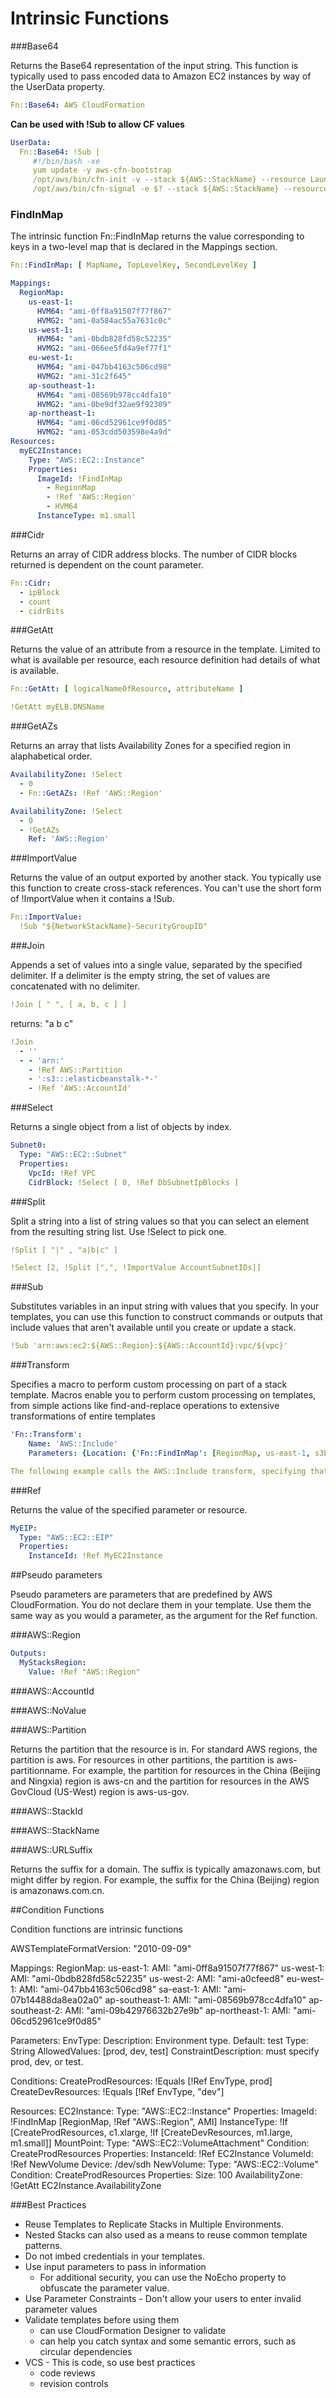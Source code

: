 # Intrinsic Functions



###Base64

Returns the Base64 representation of the input string. This function is typically used to pass encoded data to Amazon EC2 instances by way of the UserData property. 

```yaml
Fn::Base64: AWS CloudFormation
```

**Can be used with !Sub to allow CF values**

```yaml
UserData:
  Fn::Base64: !Sub |
     #!/bin/bash -xe
     yum update -y aws-cfn-bootstrap
     /opt/aws/bin/cfn-init -v --stack ${AWS::StackName} --resource LaunchConfig --region ${AWS::Region}
     /opt/aws/bin/cfn-signal -e $? --stack ${AWS::StackName} --resource WebServerGroup --region ${AWS::Region}
```


### FindInMap

The intrinsic function Fn::FindInMap returns the value corresponding to keys in a two-level map that is declared in the Mappings section. 

```yaml
Fn::FindInMap: [ MapName, TopLevelKey, SecondLevelKey ]
```

```yaml
Mappings: 
  RegionMap: 
    us-east-1: 
      HVM64: "ami-0ff8a91507f77f867"
      HVMG2: "ami-0a584ac55a7631c0c"
    us-west-1: 
      HVM64: "ami-0bdb828fd58c52235"
      HVMG2: "ami-066ee5fd4a9ef77f1"
    eu-west-1: 
      HVM64: "ami-047bb4163c506cd98"
      HVMG2: "ami-31c2f645"
    ap-southeast-1: 
      HVM64: "ami-08569b978cc4dfa10"
      HVMG2: "ami-0be9df32ae9f92309"
    ap-northeast-1: 
      HVM64: "ami-06cd52961ce9f0d85"
      HVMG2: "ami-053cdd503598e4a9d"
Resources: 
  myEC2Instance: 
    Type: "AWS::EC2::Instance"
    Properties: 
      ImageId: !FindInMap
        - RegionMap
        - !Ref 'AWS::Region'
        - HVM64
      InstanceType: m1.small
```


###Cidr

Returns an array of CIDR address blocks. The number of CIDR blocks returned is dependent on the count parameter. 

```yaml
Fn::Cidr: 
  - ipBlock 
  - count
  - cidrBits
```



###GetAtt

Returns the value of an attribute from a resource in the template.  Limited to what is available per resource, each resource definition had details of what is available.

```yaml
Fn::GetAtt: [ logicalNameOfResource, attributeName ]
```

```yaml
!GetAtt myELB.DNSName
```


###GetAZs

Returns an array that lists Availability Zones for a specified region in alaphabetical order.

```yaml
AvailabilityZone: !Select
  - 0
  - Fn::GetAZs: !Ref 'AWS::Region'
```

```yaml
AvailabilityZone: !Select
  - 0
  - !GetAZs
    Ref: 'AWS::Region'
```


###ImportValue

Returns the value of an output exported by another stack. You typically use this function to create cross-stack references. You can't use the short form of !ImportValue when it contains a !Sub. 

```yaml
Fn::ImportValue:
  !Sub "${NetworkStackName}-SecurityGroupID"
```


###Join

Appends a set of values into a single value, separated by the specified delimiter. If a delimiter is the empty string, the set of values are concatenated with no delimiter. 

```yaml
!Join [ " ", [ a, b, c ] ]
```
returns: "a b c"

```yaml
!Join
  - ''
  - - 'arn:'
    - !Ref AWS::Partition
    - ':s3:::elasticbeanstalk-*-'
    - !Ref 'AWS::AccountId'
```


###Select

Returns a single object from a list of objects by index. 

```yaml
Subnet0:
  Type: "AWS::EC2::Subnet"
  Properties:
    VpcId: !Ref VPC
    CidrBlock: !Select [ 0, !Ref DbSubnetIpBlocks ]
```


###Split

Split a string into a list of string values so that you can select an element from the resulting string list.  Use !Select to pick one.

```yaml
!Split [ "|" , "a|b|c" ]
```

```yaml
!Select [2, !Split [",", !ImportValue AccountSubnetIDs]]
```


###Sub

Substitutes variables in an input string with values that you specify. In your templates, you can use this function to construct commands or outputs that include values that aren't available until you create or update a stack.

```yaml
!Sub 'arn:aws:ec2:${AWS::Region}:${AWS::AccountId}:vpc/${vpc}'
```


###Transform

Specifies a macro to perform custom processing on part of a stack template. Macros enable you to perform custom processing on templates, from simple actions like find-and-replace operations to extensive transformations of entire templates

```yaml
'Fn::Transform':
    Name: 'AWS::Include'
    Parameters: {Location: {'Fn::FindInMap': [RegionMap, us-east-1, s3Location]}}
```


```yaml
The following example calls the AWS::Include transform, specifying that the location to retrieve a template snippet from is located in the RegionMap mapping, under the key us-east-1 and nested key s3Location.
```



###Ref

Returns the value of the specified parameter or resource. 

```yaml
MyEIP:
  Type: "AWS::EC2::EIP"
  Properties:
    InstanceId: !Ref MyEC2Instance
```



##Pseudo parameters

Pseudo parameters are parameters that are predefined by AWS CloudFormation. You do not declare them in your template. Use them the same way as you would a parameter, as the argument for the Ref function.


###AWS::Region

```yaml
Outputs:
  MyStacksRegion:
    Value: !Ref "AWS::Region"
```

###AWS::AccountId

###AWS::NoValue

###AWS::Partition

Returns the partition that the resource is in. For standard AWS regions, the partition is aws. For resources in other partitions, the partition is aws-partitionname. For example, the partition for resources in the China (Beijing and Ningxia) region is aws-cn and the partition for resources in the AWS GovCloud (US-West) region is aws-us-gov. 

###AWS::StackId

###AWS::StackName

###AWS::URLSuffix

Returns the suffix for a domain. The suffix is typically amazonaws.com, but might differ by region. For example, the suffix for the China (Beijing) region is amazonaws.com.cn.


##Condition Functions

Condition functions are intrinsic functions

AWSTemplateFormatVersion: "2010-09-09"

Mappings:
  RegionMap:
    us-east-1:
      AMI: "ami-0ff8a91507f77f867"
    us-west-1:
      AMI: "ami-0bdb828fd58c52235"
    us-west-2:
      AMI: "ami-a0cfeed8"
    eu-west-1:
      AMI: "ami-047bb4163c506cd98"
    sa-east-1:
      AMI: "ami-07b14488da8ea02a0"
    ap-southeast-1:
      AMI: "ami-08569b978cc4dfa10"
    ap-southeast-2:
      AMI: "ami-09b42976632b27e9b"
    ap-northeast-1:
      AMI: "ami-06cd52961ce9f0d85"

Parameters:
  EnvType:
    Description: Environment type.
    Default: test
    Type: String
    AllowedValues: [prod, dev, test]
    ConstraintDescription: must specify prod, dev, or test.

Conditions:
  CreateProdResources: !Equals [!Ref EnvType, prod]
  CreateDevResources: !Equals [!Ref EnvType, "dev"]

Resources:
  EC2Instance:
    Type: "AWS::EC2::Instance"
    Properties:
      ImageId: !FindInMap [RegionMap, !Ref "AWS::Region", AMI]
      InstanceType: !If [CreateProdResources, c1.xlarge, !If [CreateDevResources, m1.large, m1.small]]
  MountPoint:
    Type: "AWS::EC2::VolumeAttachment"
    Condition: CreateProdResources
    Properties:
      InstanceId: !Ref EC2Instance
      VolumeId: !Ref NewVolume
      Device: /dev/sdh
  NewVolume:
    Type: "AWS::EC2::Volume"
    Condition: CreateProdResources
    Properties:
      Size: 100
      AvailabilityZone: !GetAtt EC2Instance.AvailabilityZone

###Best Practices

- Reuse Templates to Replicate Stacks in Multiple Environments.
- Nested Stacks can also used as a means to reuse common template patterns.
- Do not imbed credentials in your templates.
- Use input parameters to pass in information
  -  For additional security, you can use the NoEcho property to obfuscate the parameter value.
- Use Parameter Constraints - Don't allow your users to enter invalid parameter values
- Validate templates before using them
  - can use CloudFormation Designer to validate
  - can help you catch syntax and some semantic errors, such as circular dependencies
- VCS - This is code, so use best practices
  - code reviews
  - revision controls
